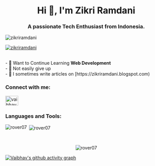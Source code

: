<h1 align="center">Hi 👋, I'm Zikri Ramdani</h1>
<h3 align="center">A passionate Tech Enthusiast from Indonesia.</h3>

<p align="left"> <img src="https://komarev.com/ghpvc/?username=zikriramdani&label=Profile%20views&color=0e75b6&base=8000&style=plastic" alt="zikriramdani" /> </p>

<p align="left"> <a href="https://github.com/zikriramdani/github-profile-trophy"><img src="https://github-profile-trophy.vercel.app/?username=zikriramdani" alt="zikriramdani" /></a> </p>
<br/>
- 🌱 Want to Continue Learning <b>Web Development</b>
<br/>
- 💞️ Not easily give up
<br/>
- 📝 I sometimes write articles on [https://zikriramdani.blogspot.com)

<h3 align="left">Connect with me:</h3>
<p align="left">
<a href="https://www.linkedin.com/in/zikri-ramdani" target="blank"><img align="center" src="https://raw.githubusercontent.com/rahuldkjain/github-profile-readme-generator/master/src/images/icons/Social/linked-in-alt.svg" alt="vaibhav-chauhan-332176235" height="30" width="40" /></a>

<h3 align="left">Languages and Tools:</h3>
<p><img align="left" src="https://github-readme-stats.vercel.app/api/top-langs?username=zikriramdani&show_icons=true&theme=highcontrast&locale=en&layout=compact" alt="rover07" /></p>

<p>&nbsp;<img align="center" src="https://github-readme-stats.vercel.app/api?username=zikriramdani&show_icons=true&theme=highcontrast&locale=en" alt="rover07" /></p>
<br>
<center>
<p><img align="center" src="https://github-readme-streak-stats.herokuapp.com/?user=zikriramdani&theme=highcontrast" alt="rover07" /></p>
</center>

[![Vaibhav's github activity graph](https://github-readme-activity-graph.vercel.app/graph?username=zikriramdani&theme=tokyo-night)](https://github.com/zikriramdani/github-readme-activity-graph)


<!---
zikriramdani/zikriramdani is a ✨ special ✨ repository because its `README.md` (this file) appears on your GitHub profile.
You can click the Preview link to take a look at your changes.
--->
